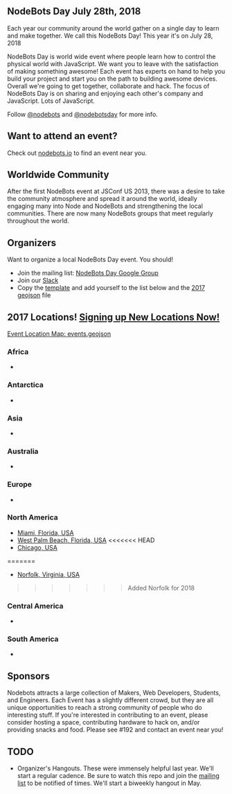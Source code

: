 ## NodeBots Day July 28th, 2018

Each year our community around the world gather on a single day to learn and make together. We call this NodeBots Day! This 
year it's on July 28, 2018

NodeBots Day is world wide event where people learn how to control the physical world with JavaScript. We want you to leave with the satisfaction of making something awesome! Each event has experts on hand to help you build your project and start you on the path to building awesome devices. Overall we're going to get together, collaborate and hack. The focus of NodeBots Day is on sharing and enjoying each other's company and JavaScript. Lots of JavaScript.

Follow [@nodebots](https://twitter.com/nodebots) and [@nodebotsday](https://twitter.com/nodebotsday) for more info.

## Want to attend an event?
Check out [nodebots.io](http://nodebots.io) to find an event near you.

## Worldwide Community

After the first NodeBots event at JSConf US 2013, there was a desire to take the community atmosphere and spread it around the world, ideally engaging many into Node and NodeBots and strengthening the local communities. There are now many NodeBots groups that meet regularly throughout the world.

## Organizers

Want to organize a local NodeBots Day event. You should!

* Join the mailing list: [NodeBots Day Google Group](https://groups.google.com/forum/#!forum/nodebotsday)
* Join our [Slack](https://nodebotsday-chat.herokuapp.com/)
* Copy the [template](2018/_template/) and add yourself to the list below and the [2017 geojson](2018/events.geojson) file

## 2017 Locations! [Signing up New Locations Now!](2018/_template/)

[Event Location Map: events.geojson](2018/events.geojson)

### Africa
 -

### Antarctica
 -

### Asia
 -

### Australia
 -

### Europe
 -

### North America
 - [Miami, Florida, USA](2018/Miami/)
 - [West Palm Beach, Florida, USA](2018/West_Palm_Beach/)
<<<<<<< HEAD
 - [Chicago, USA](2018/Chicago/)

=======
 - [Norfolk, Virginia, USA](2018/Norfolk)
>>>>>>> Added Norfolk for 2018

### Central America
 -

### South America
 -
## Sponsors

Nodebots attracts a large collection of Makers, Web Developers, Students, and Engineers. Each Event has a slightly different crowd, but they are all unique opportunities to reach a strong community of people who do interesting stuff. If you're interested in contributing to an event, please consider hosting a space, contributing hardware to hack on, and/or providing snacks and food. Please see #192 and contact an event near you!

## TODO
 - Organizer's Hangouts. These were immensely helpful last year. We'll start a regular cadence. Be sure to watch this repo and join the [mailing list](https://groups.google.com/forum/#!forum/nodebotsday) to be notified of times. We'll start a biweekly hangout in May.

